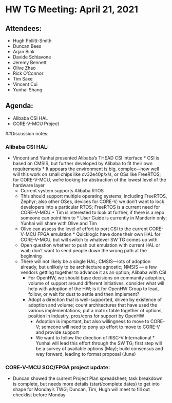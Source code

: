 # HW TG Meeting: April 21, 2021

## Attendees:
- Hugh Pollitt-Smith
- Duncan Bees
- Arjan Bink
- Davide Schiavone
- Jeremy Bennett
- Olive Zhao
- Rick O’Connor
- Tim Saxe
- Vincent Cui
- Yunhai Shang

## Agenda:
- Alibaba CSI HAL
- CORE-V-MCU Project


 ##Discussion notes:

### Alibaba CSI HAL:
  *  Vincent and Yunhai presented Alibaba’s THEAD CSI interface
    * CSI is based on CMSIS, but further developed by Alibaba to fit their own requirements
    * It appears the environment is big, complex—how well will this work on small chips like cv32e40p/x/s, or OSs like FreeRTOS; for CORE-V-MCU, we’re looking for abstraction of the lowest level of the hardware layer
      * Current system supports Alibaba RTOS
      * This should support multiple operating systems, including FreeRTOS, Zephyr; also other OSes, devices for CORE-V; we don’t want to lock developers into a particular RTOS; FreeRTOS is a current need for CORE-V-MCU
    * Tim is interested to look at further, if there is a repo someone can point him to
    * User Guide is currently in Mandarin only; Yunhai will share with Olive and Tim
       * Olive can assess the level of effort to port CSI to the current CORE-V-MCU FPGA emulation
    * Quicklogic have done their own HAL for CORE-V-MCU, but will switch to whatever SW TG comes up with
      * Open question whether to push out emulation with current HAL or wait; don’t want to send people down the wrong path at the beginning
      * There will not likely be a single HAL; CMSIS—lots of adoption already, but unlikely to be architecture agnostic; NMSIS — a few vendors getting together to advance it as an option; Alibaba with CSI
        * For OpenHW, we should base decisions on community adoption, volume of support around different initiatives, consider what will help with adoption of the HW; is it for OpenHW Group to lead, follow, or wait for dust to settle and then implement? 
        * Adopt a direction that is well-supported, driven by existence of adoption and volume; count architectures that have used the various implementations; put a matrix table together of options, position in industry, pros/cons for support by OpenHW
           * Adoption is important, but also willingness to move to CORE-V; someone will need to pony up effort to move to CORE-V and provide support
           * We want to follow the direction of RISC-V International
    * Yunhai will lead this effort through the SW TG; first step will be a survey of available options (May); build consensus and way forward, leading to format proposal (June)



### CORE-V-MCU SOC/FPGA project update:

  * Duncan showed the current Project Plan spreadsheet; task breakdown is complete, but needs more details (start/complete dates) to get into shape for Monday’s TWG; Duncan, Tim, Hugh will meet to fill out checklist before Monday

